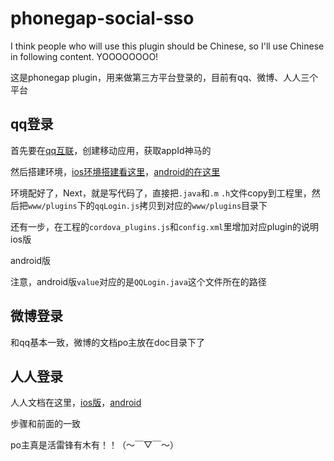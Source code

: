 # phonegap-social-sso

I think people who will use this plugin should be Chinese, so I'll use Chinese in following content. YOOOOOOOO!

这是phonegap plugin，用来做第三方平台登录的，目前有qq、微博、人人三个平台


## qq登录

首先要在[qq互联](http://connect.qq.com/)，创建移动应用，获取appId神马的

然后搭建环境，[ios环境搭建看这里](http://wiki.connect.qq.com/ios_sdk%E7%8E%AF%E5%A2%83%E6%90%AD%E5%BB%BA)，[android的在这里](http://wiki.connect.qq.com/%E5%88%9B%E5%BB%BA%E5%B9%B6%E9%85%8D%E7%BD%AE%E5%B7%A5%E7%A8%8B_android_sdk)

环境配好了，Next，就是写代码了，直接把`.java`和`.m` `.h`文件copy到工程里，然后把`www/plugins`下的`qqLogin.js`拷贝到对应的`www/plugins`目录下

还有一步，在工程的`cordova_plugins.js`和`config.xml`里增加对应plugin的说明
ios版

<feature name="QQLogin">
    <param name="ios-package" value="QQLogin" />
</feature>



android版

<feature name="QQLogin">
    <param name="android-package" value="com.example.cordova.qqLogin.QQLogin" />
</feature>


注意，android版`value`对应的是`QQLogin.java`这个文件所在的路径



## 微博登录

和qq基本一致，微博的文档po主放在doc目录下了





## 人人登录

人人文档在这里，[ios版](http://wiki.dev.renren.com/wiki/V2/sdk/objectivec_sdk)，[android](http://wiki.dev.renren.com/wiki/V2/sdk/android_sdk)

步骤和前面的一致



po主真是活雷锋有木有！！（～￣▽￣～）
